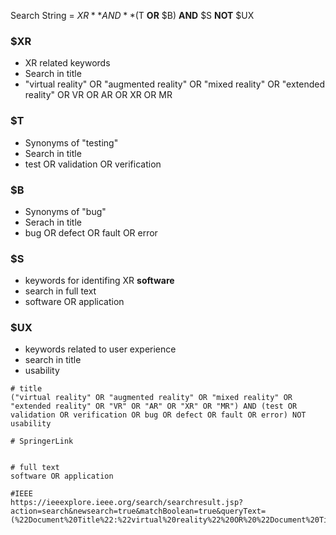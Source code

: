 Search String = $XR **AND** ($T **OR** $B) **AND** $S **NOT** $UX

### $XR

* XR related keywords
* Search in title
* "virtual reality" OR "augmented reality" OR "mixed reality" OR "extended reality" OR VR OR AR OR XR OR MR

### $T

* Synonyms of "testing"
* Search in title
* test OR validation OR verification

### $B

* Synonyms of "bug"
* Serach in title
* bug OR defect OR fault OR error

### $S

* keywords for identifing XR **software**
* search in full text
* software OR application

### $UX

* keywords related to user experience
* search in title 
* usability

```
# title
("virtual reality" OR "augmented reality" OR "mixed reality" OR "extended reality" OR "VR" OR "AR" OR "XR" OR "MR") AND (test OR validation OR verification OR bug OR defect OR fault OR error) NOT usability

# SpringerLink


# full text
software OR application

#IEEE
https://ieeexplore.ieee.org/search/searchresult.jsp?action=search&newsearch=true&matchBoolean=true&queryText=(%22Document%20Title%22:%22virtual%20reality%22%20OR%20%22Document%20Title%22:%22augmented%20reality%22%20OR%20%22Document%20Title%22:%22mixed%20reality%22%20OR%20%22Document%20Title%22:%22extended%20reality%22%20OR%20%22Document%20Title%22:VR%20OR%20%22Document%20Title%22:AR%20OR%20%22Document%20Title%22:XR%20OR%20%22Document%20Title%22:MR)%20AND%20(%22Document%20Title%22:test%20OR%20%22Document%20Title%22:validation%20OR%20%22Document%20Title%22:verification%20OR%20%22Document%20Title%22:bug%20OR%20%22Document%20Title%22:defect%20OR%20%22Document%20Title%22:fault%20OR%20%22Document%20Title%22:error)%20NOT%20(%22Document%20Title%22:usability)%20AND%20(%22Full%20Text%20Only%22:software%20OR%20%22Full%20Text%20Only%22:application)
```

